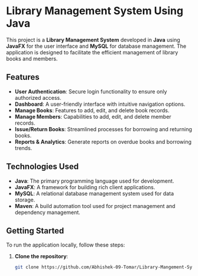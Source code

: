 # Library Management System Using Java

This project is a **Library Management System** developed in **Java** using **JavaFX** for the user interface and **MySQL** for database management. The application is designed to facilitate the efficient management of library books and members.

## Features

- **User Authentication**: Secure login functionality to ensure only authorized access.
- **Dashboard**: A user-friendly interface with intuitive navigation options.
- **Manage Books**: Features to add, edit, and delete book records.
- **Manage Members**: Capabilities to add, edit, and delete member records.
- **Issue/Return Books**: Streamlined processes for borrowing and returning books.
- **Reports & Analytics**: Generate reports on overdue books and borrowing trends.

## Technologies Used

- **Java**: The primary programming language used for development.
- **JavaFX**: A framework for building rich client applications.
- **MySQL**: A relational database management system used for data storage.
- **Maven**: A build automation tool used for project management and dependency management.

## Getting Started

To run the application locally, follow these steps:

1. **Clone the repository**:
   ```bash
   git clone https://github.com/Abhishek-09-Tomar/Library-Mangement-System-Using-Java.git
